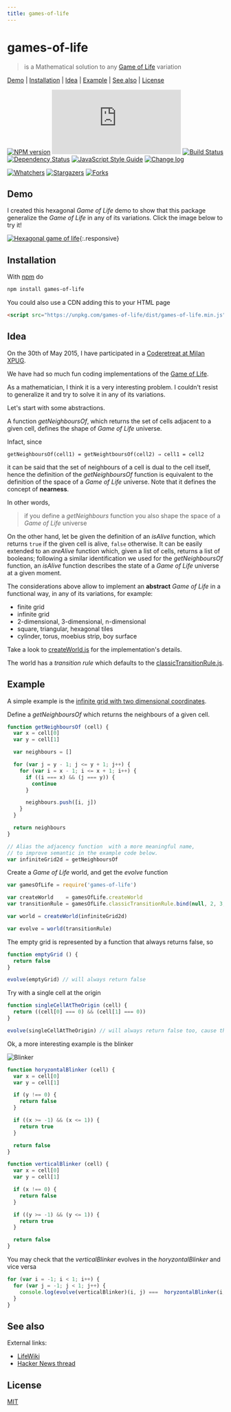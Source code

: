 ```yaml
---
title: games-of-life
---
```

# games-of-life

> is a Mathematical solution to any [Game of Life][1] variation

[Demo](#demo) |
[Installation](#installation) |
[Idea](#idea) |
[Example](#example) |
[See also](#see-also) |
[License](#license)

[![NPM version](https://badge.fury.io/js/games-of-life.svg)](http://badge.fury.io/js/games-of-life)
[![Badge size](https://badge-size.herokuapp.com/fibo/games-of-life/master/dist/games-of-life.min.js)](https://github.com/fibo/games-of-life/blob/master/dist/games-of-life.min.js)
[![Build Status](https://travis-ci.org/fibo/games-of-life.svg?branch=master)](https://travis-ci.org/fibo/games-of-life?branch=master)
[![Dependency Status](https://gemnasium.com/fibo/games-of-life.svg)](https://gemnasium.com/fibo/games-of-life)
[![JavaScript Style Guide](https://img.shields.io/badge/code_style-standard-brightgreen.svg)](https://standardjs.com)
[![Change log](https://img.shields.io/badge/change-log-blue.svg)](http://g14n.info/games-of-life/changelog)

[![Whatchers](http://g14n.info/svg/github/watchers/games-of-life.svg)](https://github.com/fibo/games-of-life/watchers) [![Stargazers](http://g14n.info/svg/github/stars/games-of-life.svg)](https://github.com/fibo/games-of-life/stargazers) [![Forks](http://g14n.info/svg/github/forks/games-of-life.svg)](https://github.com/fibo/games-of-life/network/members)

## Demo

I created this hexagonal *Game of Life* demo to show that this package generalize
the *Game of Life* in any of its variations.
Click the image below to try it!

[![Hexagonal game of life](http://g14n.info/games-of-life/svg/HexagonalGoL.svg)](http://g14n.info/games-of-life/demo/hexagonal){:.responsive}

## Installation

With [npm](https://npmjs.org/) do

```bash
npm install games-of-life
```

You could also use a CDN adding this to your HTML page

```html
<script src="https://unpkg.com/games-of-life/dist/games-of-life.min.js"></script>
```

## Idea

On the 30th of May 2015, I have participated in a [Coderetreat at Milan XPUG](http://coderetreat.org/events/xpug-milan-coderetreat).

We have had so much fun coding implementations of the [Game of Life][1].

As a mathematician, I think it is a very interesting problem. I couldn't resist to generalize it and try to solve it in any of its variations.

Let's start with some abstractions.

A function *getNeighboursOf*, which returns the set of cells adjacent to a given cell, defines the shape of *Game of Life* universe.

Infact, since

    getNeighboursOf(cell1) = getNeightboursOf(cell2) ⇒ cell1 = cell2

it can be said that the set of neighbours of a cell is dual to the cell itself, hence the definition of the *getNeighboursOf* function is equivalent to the definition of the space of a *Game of Life* universe. Note that it defines the concept of **nearness**.

In other words,

> if you define a *getNeighbours* function you also shape the space of a *Game of Life* universe

On the other hand, let be given the definition of an *isAlive* function, which returns `true` if the given cell is alive, `false` otherwise.
It can be easily extended to an *areAlive* function which, given a list of cells, returns a list of booleans; following a similar identification we used for the *getNeighboursOf* function, an *isAlive* function describes the state of a *Game of Life* universe at a given moment.

The considerations above allow to implement an **abstract** *Game of Life* in a functional way, in any of its variations, for example:

* finite grid
* infinite grid
* 2-dimensional, 3-dimensional, n-dimensional
* square, triangular, hexagonal tiles
* cylinder, torus, moebius strip, boy surface

Take a look to [createWorld.js](https://github.com/fibo/games-of-life/blob/master/src/createWorld.js) for the implementation's details.

The world has a *transition rule* which defaults to the [classicTransitionRule.js](https://github.com/fibo/games-of-life/blob/master/src/classicTransitionRule.js).

## Example

A simple example is the [infinite grid with two dimensional coordinates](https://github.com/fibo/games-of-life/blob/master/test/example/infiniteGridWithTwoDimensionalCoordinates.js).

Define a *getNeighboursOf* which returns the neighbours of a given cell.

```javascript
function getNeighboursOf (cell) {
  var x = cell[0]
  var y = cell[1]

  var neighbours = []

  for (var j = y - 1; j <= y + 1; j++) {
    for (var i = x - 1; i <= x + 1; i++) {
      if ((i === x) && (j === y)) {
        continue
      }

      neighbours.push([i, j])
    }
  }

  return neighbours
}

// Alias the adjacency function  with a more meaningful name,
// to improve semantic in the example code below.
var infiniteGrid2d = getNeighboursOf
```

Create a *Game of Life* world, and get the *evolve* function

```javascript
var gamesOfLife = require('games-of-life')

var createWorld    = gamesOfLife.createWorld
var transitionRule = gamesOfLife.classicTransitionRule.bind(null, 2, 3, 3)

var world = createWorld(infiniteGrid2d)

var evolve = world(transitionRule)
```

The empty grid is represented by a function that always returns false, so

```javascript
function emptyGrid () {
  return false
}

evolve(emptyGrid) // will always return false
```

Try with a single cell at the origin

```javascript
function singleCellAtTheOrigin (cell) {
  return ((cell[0] === 0) && (cell[1] === 0))
}

evolve(singleCellAtTheOrigin) // will always return false too, cause the cell dies
```

Ok, a more interesting example is the blinker

![Blinker](https://upload.wikimedia.org/wikipedia/commons/9/95/Game_of_life_blinker.gif)

```javascript
function horyzontalBlinker (cell) {
  var x = cell[0]
  var y = cell[1]

  if (y !== 0) {
    return false
  }

  if ((x >= -1) && (x <= 1)) {
    return true
  }

  return false
}

function verticalBlinker (cell) {
  var x = cell[0]
  var y = cell[1]

  if (x !== 0) {
    return false
  }

  if ((y >= -1) && (y <= 1)) {
    return true
  }

  return false
}
```

You may check that the *verticalBlinker* evolves in the *horyzontalBlinker* and vice versa

```javascript
for (var i = -1; i < 1; i++) {
  for (var j = -1; j < 1; j++) {
    console.log(evolve(verticalBlinker)(i, j) ===  horyzontalBlinker(i, j)) // true
  }
}
```

## See also

External links:

* [LifeWiki][2]
* [Hacker News thread][3]

## License

[MIT](http://g14n.info/mit-license)

[1]: http://en.wikipedia.org/wiki/Conway%27s_Game_of_Life "Game of Life"
[2]: http://www.conwaylife.com/wiki/Main_Page "LikeWiki"
[3]: https://news.ycombinator.com/item?id=9632255 "Hacker News thread"
